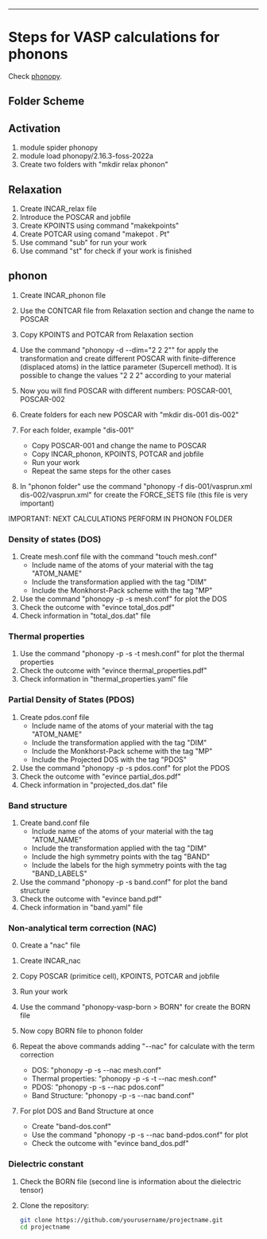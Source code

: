 ---

# Steps for VASP calculations for phonons
Check [phonopy](https://phonopy.github.io/phonopy/).

## Folder Scheme


## Activation
1. module spider phonopy
2. module load phonopy/2.16.3-foss-2022a
3. Create two folders with "mkdir relax phonon"

## Relaxation
1. Create INCAR_relax file
2. Introduce the POSCAR and jobfile
3. Create KPOINTS using command "makekpoints"
4. Create POTCAR using comand "makepot . Pt"
5. Use command "sub" for run your work
6. Use command "st" for check if your work is finished

## phonon
1. Create INCAR_phonon file
2. Use the CONTCAR file from Relaxation section and change the name to POSCAR
3. Copy KPOINTS and POTCAR from Relaxation section

4. Use the command "phonopy -d --dim="2 2 2"" for apply the transformation and create 
   different POSCAR with finite-difference (displaced atoms) in the lattice parameter
   (Supercell method). It is possible to change the values "2 2 2" according to your material
5. Now you will find POSCAR with different numbers: POSCAR-001, POSCAR-002
6. Create folders for each new POSCAR with "mkdir dis-001 dis-002"
7. For each folder, example "dis-001"
   - Copy POSCAR-001 and change the name to POSCAR
   - Copy INCAR_phonon, KPOINTS, POTCAR and jobfile
   - Run your work 
   - Repeat the same steps for the other cases
8. In "phonon folder" use the command "phonopy -f dis-001/vasprun.xml dis-002/vasprun.xml" for
   create the FORCE_SETS file (this file is very important)

IMPORTANT: NEXT CALCULATIONS PERFORM IN PHONON FOLDER
### Density of states (DOS)
1. Create mesh.conf file with the command "touch mesh.conf"
   - Include name of the atoms of your material with the tag "ATOM_NAME"
   - Include the transformation applied with the tag "DIM"  
   - Include the Monkhorst-Pack scheme with the tag "MP"
2. Use the command "phonopy -p -s mesh.conf" for plot the DOS
3. Check the outcome with "evince total_dos.pdf"
4. Check information in "total_dos.dat" file

### Thermal properties
1. Use the command "phonopy -p -s -t  mesh.conf" for plot the thermal properties
2. Check the outcome with "evince thermal_properties.pdf"
3. Check information in "thermal_properties.yaml" file

### Partial Density of States (PDOS)
1. Create pdos.conf file
   - Include name of the atoms of your material with the tag "ATOM_NAME"
   - Include the transformation applied with the tag "DIM"  
   - Include the Monkhorst-Pack scheme with the tag "MP"
   - Include the Projected DOS with the tag "PDOS"
2. Use the command "phonopy -p -s pdos.conf" for plot the PDOS
3. Check the outcome with "evince partial_dos.pdf"
4. Check information in "projected_dos.dat" file

### Band structure
1. Create band.conf file
   - Include name of the atoms of your material with the tag "ATOM_NAME"
   - Include the transformation applied with the tag "DIM"
   - Include the high symmetry points with the tag "BAND"
   - Include the labels for the high symmetry points with the tag "BAND_LABELS"
2. Use the command "phonopy -p -s band.conf" for plot the band structure
3. Check the outcome with "evince band.pdf"
4. Check information in "band.yaml" file

### Non-analytical term correction (NAC)
0. Create a "nac" file
1. Create INCAR_nac
2. Copy POSCAR (primitice cell), KPOINTS, POTCAR and jobfile
3. Run your work
    
4. Use the command "phonopy-vasp-born > BORN" for create the BORN file
5. Now copy BORN file to phonon folder
6. Repeat the above commands adding "--nac" for calculate with the term correction
   - DOS:                "phonopy -p -s --nac mesh.conf"
   - Thermal properties: "phonopy -p -s -t --nac mesh.conf"
   - PDOS:               "phonopy -p -s --nac pdos.conf"
   - Band Structure:     "phonopy -p -s --nac band.conf"
7. For plot DOS and Band Structure at once
   - Create "band-dos.conf"
   - Use the command "phonopy -p -s --nac band-pdos.conf" for plot 
   - Check the outcome with "evince band_dos.pdf"

### Dielectric constant
1. Check the BORN file (second line is information about the dielectric tensor)




















1. Clone the repository:

   ```bash
   git clone https://github.com/yourusername/projectname.git
   cd projectname
